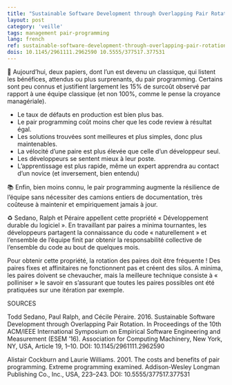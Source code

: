 ```yaml
---
title: "Sustainable Software Development through Overlapping Pair Rotation"
layout: post
category: 'veille'
tags: management pair-programming
lang: french
ref: sustainable-software-development-through-overlapping-pair-rotation
dois: 10.1145/2961111.2962590 10.5555/377517.377531
---
```


👥 Aujourd’hui, deux papiers, dont l’un est devenu un classique, qui listent les bénéfices, attendus ou plus surprenants, du pair programming. Certains sont peu connus et justifient largement les 15% de surcoût observé par rapport à une équipe classique (et non 100%, comme le pense la croyance managériale).

- Le taux de défauts en production est bien plus bas.
- Le pair programming coût moins cher que les code review à résultat égal.
- Les solutions trouvées sont meilleures et plus simples, donc plus maintenables.
- La vélocité d’une paire est plus élevée que celle d’un développeur seul.
- Les développeurs se sentent mieux à leur poste.
- L’apprentissage est plus rapide, même un expert apprendra au contact d’un novice (et inversement, bien entendu)

📚 Enfin, bien moins connu, le pair programming augmente la résilience de l’équipe sans nécessiter des camions entiers de documentation, très coûteuse à maintenir et empiriquement jamais à jour.

♻️ Sedano, Ralph et Péraire appellent cette propriété « Développement durable du logiciel ». En travaillant par paires a minima tournantes, les développeurs partagent la connaissance du code « naturellement » et l’ensemble de l’équipe finit par obtenir la responsabilité collective de l’ensemble du code au bout de quelques mois.

Pour obtenir cette propriété, la rotation des paires doit être fréquente ! Des paires fixes et affinitaires ne fonctionnent pas et créent des silos. A minima, les paires doivent se chevaucher, mais la meilleure technique consiste à « polliniser » le savoir en s’assurant que toutes les paires possibles ont été pratiquées sur une itération par exemple.

SOURCES

Todd Sedano, Paul Ralph, and Cécile Péraire. 2016. Sustainable Software Development through Overlapping Pair Rotation. In Proceedings of the 10th ACM/IEEE International Symposium on Empirical Software Engineering and Measurement (ESEM ’16). Association for Computing Machinery, New York, NY, USA, Article 19, 1–10. DOI: 10.1145/2961111.2962590

Alistair Cockburn and Laurie Williams. 2001. The costs and benefits of pair programming. Extreme programming examined. Addison-Wesley Longman Publishing Co., Inc., USA, 223–243. DOI: 10.5555/377517.377531